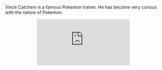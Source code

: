 Vince Catchem is a famous Pokemon trainer. He has become very curious with the nature of Pokemon. 

<p align="center"> 
  <iframe src="https://www.youtube.com/watch?v=6xKWiCMKKJg" frameborder="0" allow="accelerometer; autoplay; encrypted-media; gyroscope; picture-in-picture" allowfullscreen class="frame"></iframe> </p>


